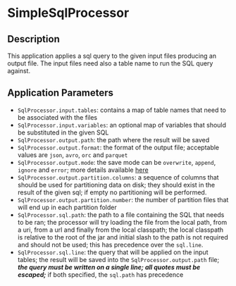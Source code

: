 # SimpleSqlProcessor


## Description

This application applies a sql query to the given input files producing an output file.
The input files need also a table name to run the SQL query against.

## Application Parameters

- `SqlProcessor.input.tables`: contains a map of table names that need to be associated with the files
- `SqlProcessor.input.variables`: an optional map of variables that should be substituted in the given SQL
- `SqlProcessor.output.path`: the path where the result will be saved
- `SqlProcessor.output.format`: the format of the output file; acceptable values are `json`, `avro`, `orc` and `parquet`
- `SqlProcessor.output.mode`: the save mode can be `overwrite`, `append`, `ignore` and `error`;
        more details available [here](https://spark.apache.org/docs/2.3.1/api/java/org/apache/spark/sql/DataFrameWriter.html#mode-java.lang.String-)
- `SqlProcessor.output.partition.columns`: a sequence of columns that should be used for partitioning data on disk;
        they should exist in the result of the given sql; if empty no partitioning will be performed.
- `SqlProcessor.output.partition.number`: the number of partition files that will end up in each partition folder
- `SqlProcessor.sql.path`: the path to a file containing the SQL that needs to be ran;
        the processor will try loading the file from the local path, from a uri, from a url and finally from the local classpath;
        the local classpath is relative to the root of the jar and initial slash to the path is not required and should not be used;
        this has precedence over the `sql.line`.
- `SqlProcessor.sql.line`: the query that will be applied on the input tables;
        the result will be saved into the `SqlProcessor.output.path` file;
        ***the query must be written on a single line; all quotes must be escaped;***
        if both specified, the `sql.path` has precedence

